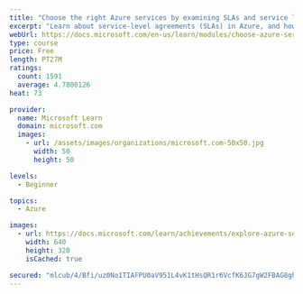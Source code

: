 ```yaml
---
title: "Choose the right Azure services by examining SLAs and service lifecycle"
excerpt: "Learn about service-level agreements (SLAs) in Azure, and how they can affect your application design decisions. See how to access preview services and learn how they affect your planning."
webUrl: https://docs.microsoft.com/en-us/learn/modules/choose-azure-services-sla-lifecycle/
type: course
price: Free
length: PT27M
ratings:
  count: 1591
  average: 4.7800126
heat: 73

provider:
  name: Microsoft Learn
  domain: microsoft.com
  images:
    - url: /assets/images/organizations/microsoft.com-50x50.jpg
      width: 50
      height: 50

levels:
  - Beginner

topics:
  - Azure

images:
  - url: https://docs.microsoft.com/learn/achievements/explore-azure-service-level-agreements-social.png
    width: 640
    height: 320
    isCached: true

secured: "mlcub/4/Bfi/uz0No1TIAFPU0aV951L4vK1tHsQR1r6VcfK6JG7gW2FBAG8ghelfg91CjOBIqVFpQ/DS6W8lfiQQamukYYotyQ0tOWj4fXao3RRptjt7UPJ4G0Kn0E7ESKCs4GjVRs9OY5UHPaVBpudsXPiG8vsaRrlCxR/h7vudY1PAMkg0GlzFoirPjP2xeo7pwlHk0NKTRhc8+LXtk3ZVSAvzDj41UeYiC4BYT0Qn8A/5lfLmfsFEIUzeVZh87cPJ5T2e0Uo7+xE6hG2htKGBPh3XcDR7kyYBMG4CJbF4czVVTCjadvtRStz3cLSTq9MCImP+Mytc+TU+KJEnaZGKlZWuZGZpb9egVLL8irbnnr4CiDD/0bnZ1h8Bs2HyrVpkMOG9s+ivqpFLXd6jlFjXf0qyaHXObWhiQY/QKxY=;cFtOM8Oj27nC5zFBWM7PCg=="
---
```


